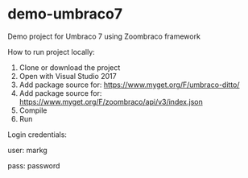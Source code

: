 # demo-umbraco7
Demo project for Umbraco 7 using Zoombraco framework

How to run project locally:

1. Clone or download the project
2. Open with Visual Studio 2017
3. Add package source for: https://www.myget.org/F/umbraco-ditto/
4. Add package source for: https://www.myget.org/F/zoombraco/api/v3/index.json
5. Compile
6. Run

Login credentials:

user: markg

pass: password
